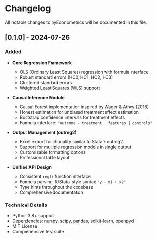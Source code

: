 # Changelog

All notable changes to pyEconometrics will be documented in this file.

## [0.1.0] - 2024-07-26

### Added
- **Core Regression Framework**
  - OLS (Ordinary Least Squares) regression with formula interface
  - Robust standard errors (HC0, HC1, HC2, HC3)
  - Clustered standard errors
  - Weighted Least Squares (WLS) support

- **Causal Inference Module**
  - Causal Forest implementation inspired by Wager & Athey (2018)
  - Honest estimation for unbiased treatment effect estimation
  - Bootstrap confidence intervals for treatment effects
  - Formula interface: `"outcome ~ treatment | features | controls"`

- **Output Management (outreg2)**
  - Excel export functionality similar to Stata's outreg2
  - Support for multiple regression models in single output
  - Customizable formatting options
  - Professional table layout

- **Unified API Design**
  - Consistent `reg()` function interface
  - Formula parsing: R/Stata-style syntax `"y ~ x1 + x2"`
  - Type hints throughout the codebase
  - Comprehensive documentation

### Technical Details
- Python 3.8+ support
- Dependencies: numpy, scipy, pandas, scikit-learn, openpyxl
- MIT License
- Comprehensive test suite
